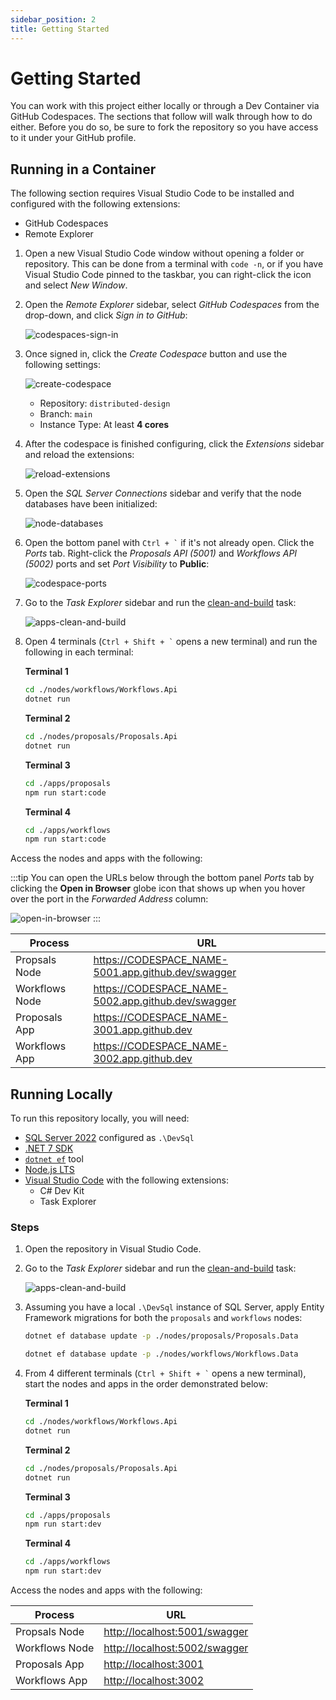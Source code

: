 ```yaml
---
sidebar_position: 2
title: Getting Started
---
```


# Getting Started

You can work with this project either locally or through a Dev Container via GitHub Codespaces. The sections that follow will walk through how to do either. Before you do so, be sure to fork the repository so you have access to it under your GitHub profile.

## Running in a Container

The following section requires Visual Studio Code to be installed and configured with the following extensions:

* GitHub Codespaces
* Remote Explorer

1. Open a new Visual Studio Code window without opening a folder or repository. This can be done from a terminal with `code -n`, or if you have Visual Studio Code pinned to the taskbar, you can right-click the icon and select *New Window*.

2. Open the *Remote Explorer* sidebar, select *GitHub Codespaces* from the drop-down, and click *Sign in to GitHub*:

    ![codespaces-sign-in](/img/getting-started/codespaces-sign-in.png)

3. Once signed in, click the *Create Codespace* button and use the following settings:

    ![create-codespace](/img/getting-started/create-codespace.png)

    * Repository: `distributed-design`
    * Branch: `main`
    * Instance Type: At least **4 cores**
    
4. After the codespace is finished configuring, click the *Extensions* sidebar and reload the extensions:

    ![reload-extensions](/img/getting-started/reload-extensions.png)

5. Open the *SQL Server Connections* sidebar and verify that the node databases have been initialized:

    ![node-databases](/img/getting-started/node-databases.png)

6. Open the bottom panel with `` Ctrl + ` `` if it's not already open. Click the *Ports* tab. Right-click the *Proposals API (5001)* and *Workflows API (5002)* ports and set *Port Visibility* to **Public**:

    ![codespace-ports](/img/getting-started/codespace-ports.png)

7. Go to the *Task Explorer* sidebar and run the [clean-and-build](https://github.com/JaimeStill/distributed-design/blob/main/.vscode/tasks.json#L32) task:

    ![apps-clean-and-build](/img/getting-started/apps-clean-and-build.png)
    
8. Open 4 terminals (`` Ctrl + Shift + ` `` opens a new terminal) and run the following in each terminal:

    **Terminal 1**

    ```bash
    cd ./nodes/workflows/Workflows.Api
    dotnet run
    ```

    **Terminal 2**

    ```bash
    cd ./nodes/proposals/Proposals.Api
    dotnet run
    ```

    **Terminal 3**

    ```bash
    cd ./apps/proposals
    npm run start:code
    ```

    **Terminal 4**

    ```bash
    cd ./apps/workflows
    npm run start:code
    ```

Access the nodes and apps with the following:

:::tip
You can open the URLs below through the bottom panel *Ports* tab by clicking the **Open in Browser** globe icon that shows up when you hover over the port in the *Forwarded Address* column:

![open-in-browser](/img/getting-started/open-in-browser.png)
:::

Process | URL
--------|----
Propsals Node | https://CODESPACE_NAME-5001.app.github.dev/swagger
Workflows Node | https://CODESPACE_NAME-5002.app.github.dev/swagger
Proposals App | https://CODESPACE_NAME-3001.app.github.dev
Workflows App | https://CODESPACE_NAME-3002.app.github.dev

## Running Locally

To run this repository locally, you will need:

* [SQL Server 2022](https://www.microsoft.com/en-us/sql-server/sql-server-downloads) configured as `.\DevSql`
* [.NET 7 SDK](https://dotnet.microsoft.com/en-us/download/dotnet/7.0)
* [`dotnet ef`](https://learn.microsoft.com/en-us/ef/core/cli/dotnet) tool
* [Node.js LTS](https://nodejs.org/en)
* [Visual Studio Code](https://code.visualstudio.com/) with the following extensions:
    * C# Dev Kit
    * Task Explorer

### Steps

1. Open the repository in Visual Studio Code.

2. Go to the *Task Explorer* sidebar and run the [clean-and-build](https://github.com/JaimeStill/distributed-design/blob/main/.vscode/tasks.json#L32) task:

    ![apps-clean-and-build](/img/getting-started/apps-clean-and-build.png)

2. Assuming you have a local `.\DevSql` instance of SQL Server, apply Entity Framework migrations for both the `proposals` and `workflows` nodes:
    ```bash
    dotnet ef database update -p ./nodes/proposals/Proposals.Data
    ```

    ```bash    
    dotnet ef database update -p ./nodes/workflows/Workflows.Data
    ```

3. From 4 different terminals (`` Ctrl + Shift + ` `` opens a new terminal), start the nodes and apps in the order demonstrated below:

    **Terminal 1**

    ```bash
    cd ./nodes/workflows/Workflows.Api
    dotnet run
    ```

    **Terminal 2**

    ```bash
    cd ./nodes/proposals/Proposals.Api
    dotnet run
    ```

    **Terminal 3**

    ```bash
    cd ./apps/proposals
    npm run start:dev
    ```

    **Terminal 4**

    ```bash
    cd ./apps/workflows
    npm run start:dev
    ```

Access the nodes and apps with the following:

Process | URL
--------|----
Propsals Node | [http://localhost:5001/swagger](http://localhost:5001/swagger)
Workflows Node | [http://localhost:5002/swagger](http://localhost:5002/swagger)
Proposals App | [http://localhost:3001](http://localhost:3001)
Workflows App | [http://localhost:3002](http://localhost:3002)